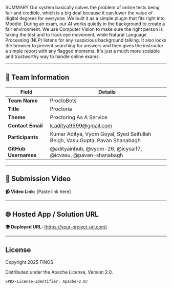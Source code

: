 SUMMARY
Our system basically solves the problem of online tests being fair and credible, which is a big deal because it can lower the value of digital degrees for everyone. We built it as a simple plugin that fits right into Moodle. During an exam, our AI works quietly in the background to create a fair environment. We use Computer Vision to make sure the right person is taking the test and to track eye movement, while Natural Language Processing (NLP) listens for any suspicious background talking. It also locks the browser to prevent searching for answers and then gives the instructor a simple report with any flagged moments. It's just a much more scalable and trustworthy way to handle online exams.

---

## 👥 Team Information

| Field | Details |
|---|---|
| **Team Name** | ProctoBots |
| **Title** | Proctoria |
| **Theme** | Proctoring As A Service |
| **Contact Email** | k.aditya9599@gmail.com |
| **Participants** | Kumar Aditya, Vyom Goyal, Syed Saifullah Beigh, Vasu Gupta, Pavan Shanabagh |
| **GitHub Usernames** | @adityainhub, @vyom-26, @icysaif7, @icvasu, @pavan-shanabagh |

---

## 🎥 Submission Video

**📹 Video Link:** [Paste link here]

---

## 🌐 Hosted App / Solution URL

**🌍 Deployed URL:** [https://your-project-url.com]

---

## License

Copyright 2025 FINOS

Distributed under the Apache License, Version 2.0.

`SPDX-License-Identifier: Apache-2.0/`

